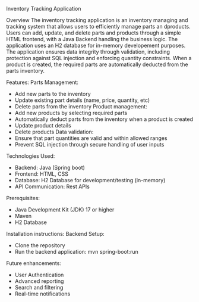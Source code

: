 Inventory Tracking Application

Overview
The inventory tracking application is an inventory managing and tracking system that allows users to efficiently manage parts an dproducts. Users can add, update, and delete parts and products through a simple HTML frontend, with a Java Backend handling the business logic. The application uses an H2 database for in-memory developement purposes. The application ensures data integrity through validation, including protection against SQL injection and enforcing quantity constraints. When a product is created, the required parts are automatically deducted from the parts inventory.

Features: 
Parts Management:
- Add new parts to the inventory
- Update existing part details (name, price, quantity, etc)
- Delete parts from the inventory
Product management:
- Add new products by selecting required parts
- Automatically deduct parts from the inventory when a product is created
- Update product details
- Delete products
Data validation:
- Ensure that part quantities are valid and within allowed ranges
- Prevent SQL injection through secure handling of user inputs

Technologies Used:
- Backend: Java (Spring boot)
- Frontend: HTML, CSS
- Database: H2 Database for development/testing (in-memory)
- API Communication: Rest APIs

Prerequisites: 
- Java Development Kit (JDK) 17 or higher
- Maven
- H2 Database

Installation instructions: 
Backend Setup:
- Clone the repository
- Run the backend application: mvn spring-boot:run

Future enhancements:
- User Authentication
- Advanced reporting
- Search and filtering
- Real-time notifications
